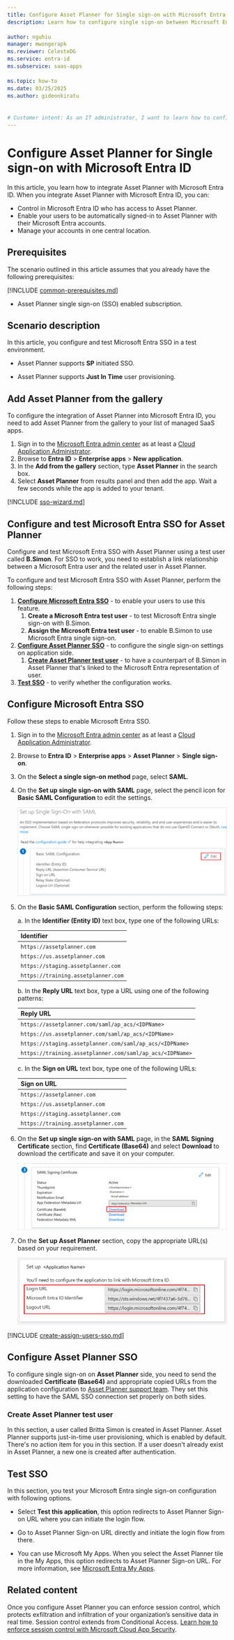 ```yaml
---
title: Configure Asset Planner for Single sign-on with Microsoft Entra ID
description: Learn how to configure single sign-on between Microsoft Entra ID and Asset Planner.

author: nguhiu
manager: mwongerapk
ms.reviewer: CelesteDG
ms.service: entra-id
ms.subservice: saas-apps

ms.topic: how-to
ms.date: 03/25/2025
ms.author: gideonkiratu


# Customer intent: As an IT administrator, I want to learn how to configure single sign-on between Microsoft Entra ID and Asset Planner so that I can control who has access to Asset Planner, enable automatic sign-in with Microsoft Entra accounts, and manage my accounts in one central location.
---
```


# Configure Asset Planner for Single sign-on with Microsoft Entra ID

In this article,  you learn how to integrate Asset Planner with Microsoft Entra ID. When you integrate Asset Planner with Microsoft Entra ID, you can:

* Control in Microsoft Entra ID who has access to Asset Planner.
* Enable your users to be automatically signed-in to Asset Planner with their Microsoft Entra accounts.
* Manage your accounts in one central location.

## Prerequisites

The scenario outlined in this article assumes that you already have the following prerequisites:

[!INCLUDE [common-prerequisites.md](~/identity/saas-apps/includes/common-prerequisites.md)]
* Asset Planner single sign-on (SSO) enabled subscription.

## Scenario description

In this article,  you configure and test Microsoft Entra SSO in a test environment.

* Asset Planner supports **SP** initiated SSO.

* Asset Planner supports **Just In Time** user provisioning.

## Add Asset Planner from the gallery

To configure the integration of Asset Planner into Microsoft Entra ID, you need to add Asset Planner from the gallery to your list of managed SaaS apps.

1. Sign in to the [Microsoft Entra admin center](https://entra.microsoft.com) as at least a [Cloud Application Administrator](~/identity/role-based-access-control/permissions-reference.md#cloud-application-administrator).
1. Browse to **Entra ID** > **Enterprise apps** > **New application**.
1. In the **Add from the gallery** section, type **Asset Planner** in the search box.
1. Select **Asset Planner** from results panel and then add the app. Wait a few seconds while the app is added to your tenant.

 [!INCLUDE [sso-wizard.md](~/identity/saas-apps/includes/sso-wizard.md)]

<a name='configure-and-test-azure-ad-sso-for-asset-planner'></a>

## Configure and test Microsoft Entra SSO for Asset Planner

Configure and test Microsoft Entra SSO with Asset Planner using a test user called **B.Simon**. For SSO to work, you need to establish a link relationship between a Microsoft Entra user and the related user in Asset Planner.

To configure and test Microsoft Entra SSO with Asset Planner, perform the following steps:

1. **[Configure Microsoft Entra SSO](#configure-azure-ad-sso)** - to enable your users to use this feature.
    1. **Create a Microsoft Entra test user** - to test Microsoft Entra single sign-on with B.Simon.
    1. **Assign the Microsoft Entra test user** - to enable B.Simon to use Microsoft Entra single sign-on.
1. **[Configure Asset Planner SSO](#configure-asset-planner-sso)** - to configure the single sign-on settings on application side.
    1. **[Create Asset Planner test user](#create-asset-planner-test-user)** - to have a counterpart of B.Simon in Asset Planner that's linked to the Microsoft Entra representation of user.
1. **[Test SSO](#test-sso)** - to verify whether the configuration works.

<a name='configure-azure-ad-sso'></a>

## Configure Microsoft Entra SSO

Follow these steps to enable Microsoft Entra SSO.

1. Sign in to the [Microsoft Entra admin center](https://entra.microsoft.com) as at least a [Cloud Application Administrator](~/identity/role-based-access-control/permissions-reference.md#cloud-application-administrator).
1. Browse to **Entra ID** > **Enterprise apps** > **Asset Planner** > **Single sign-on**.
1. On the **Select a single sign-on method** page, select **SAML**.
1. On the **Set up single sign-on with SAML** page, select the pencil icon for **Basic SAML Configuration** to edit the settings.

   ![Edit Basic SAML Configuration](common/edit-urls.png)

1. On the **Basic SAML Configuration** section, perform the following steps:

    a. In the **Identifier (Entity ID)** text box, type one of the following URLs:

    | **Identifier** |
    |---------|
    | `https://assetplanner.com` |
    | `https://us.assetplanner.com` |
    | `https://staging.assetplanner.com` |
    | `https://training.assetplanner.com` |

	b. In the **Reply URL** text box, type a URL using one of the following patterns:

    | **Reply URL** |
    |------|
    | `https://assetplanner.com/saml/ap_acs/<IDPName>` |
    | `https://us.assetplanner.com/saml/ap_acs/<IDPName>` |
    | `https://staging.assetplanner.com/saml/ap_acs/<IDPName>` |
    | `https://training.assetplanner.com/saml/ap_acs/<IDPName>` |
    
    c. In the **Sign on URL** text box, type one of the following URLs:
    
    | **Sign on URL** |
    |-----|
    | `https://assetplanner.com` |
    | `https://us.assetplanner.com` |
    | `https://staging.assetplanner.com` |
    | `https://training.assetplanner.com` |

1. On the **Set up single sign-on with SAML** page, in the **SAML Signing Certificate** section,  find **Certificate (Base64)** and select **Download** to download the certificate and save it on your computer.

	![The Certificate download link](common/certificatebase64.png)

1. On the **Set up Asset Planner** section, copy the appropriate URL(s) based on your requirement.

	![Copy configuration URLs](common/copy-configuration-urls.png)

<a name='create-an-azure-ad-test-user'></a>

[!INCLUDE [create-assign-users-sso.md](~/identity/saas-apps/includes/create-assign-users-sso.md)]

## Configure Asset Planner SSO

To configure single sign-on on **Asset Planner** side, you need to send the downloaded **Certificate (Base64)** and appropriate copied URLs from the application configuration to [Asset Planner support team](mailto:support@assetplanner.com). They set this setting to have the SAML SSO connection set properly on both sides.

### Create Asset Planner test user

In this section, a user called Britta Simon is created in Asset Planner. Asset Planner supports just-in-time user provisioning, which is enabled by default. There's no action item for you in this section. If a user doesn't already exist in Asset Planner, a new one is created after authentication.

## Test SSO 

In this section, you test your Microsoft Entra single sign-on configuration with following options. 

* Select **Test this application**, this option redirects to Asset Planner Sign-on URL where you can initiate the login flow. 

* Go to Asset Planner Sign-on URL directly and initiate the login flow from there.

* You can use Microsoft My Apps. When you select the Asset Planner tile in the My Apps, this option redirects to Asset Planner Sign-on URL. For more information, see [Microsoft Entra My Apps](/azure/active-directory/manage-apps/end-user-experiences#azure-ad-my-apps).

## Related content

Once you configure Asset Planner you can enforce session control, which protects exfiltration and infiltration of your organization’s sensitive data in real time. Session control extends from Conditional Access. [Learn how to enforce session control with Microsoft Cloud App Security](/cloud-app-security/proxy-deployment-aad).
